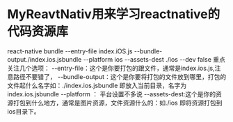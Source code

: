 # MyReavtNativ用来学习reactnative的代码资源库
react-native bundle --entry-file index.iOS.js --bundle-output./index.ios.jsbundle --platform ios --assets-dest ./ios --dev false
重点关注几个选项：
--entry-file：这个是你要打包的跟文件，通常是index.ios.js,注意路径不要错了，
--bundle-output：这个是你要将打包的文件放到哪里，打包的文件起什么名字如：./index.ios.jsbundle
即放入当前目录，名字为index.ios.jsbundle
--platform ： 平台设置不多说
--assets-dest:这个是你的资源打包到什么地方，通常是图片资源，文件资源什么的：如./ios
即将资源打包到ios目录下。
